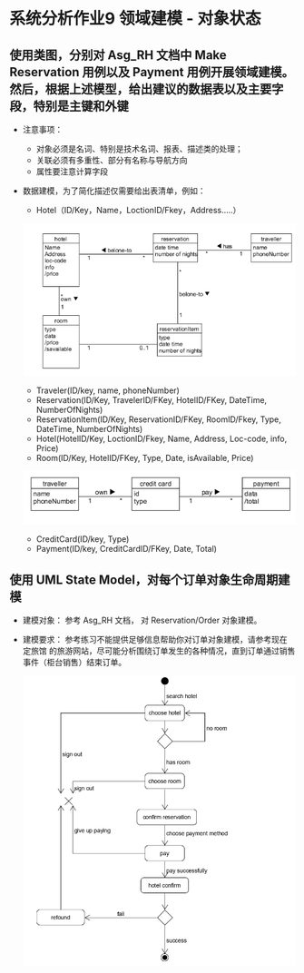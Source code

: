 # 系统分析作业9 领域建模 - 对象状态

## 使用类图，分别对 Asg_RH 文档中 Make Reservation 用例以及 Payment 用例开展领域建模。然后，根据上述模型，给出建议的数据表以及主要字段，特别是主键和外键 
+ 注意事项： 
    - 对象必须是名词、特别是技术名词、报表、描述类的处理；
    - 关联必须有多重性、部分有名称与导航方向
    - 属性要注意计算字段
+ 数据建模，为了简化描述仅需要给出表清单，例如： 
    - Hotel（ID/Key，Name，LoctionID/Fkey，Address…..）

    ![](截图/1.PNG)

    + Traveler(ID/key, name, phoneNumber)
    + Reservation(ID/Key, TravelerID/FKey, HotelID/FKey, DateTime, NumberOfNights)
    + ReservationItem(ID/Key, ReservationID/FKey, RoomID/Fkey, Type, DateTime, NumberOfNights)
    + Hotel(HotelID/Key, LoctionID/Fkey, Name, Address, Loc-code, info, Price)
    + Room(ID/Key, HotelID/FKey, Type, Date, isAvailable, Price)

    ![](截图/2.png)

    + CreditCard(ID/key, Type)
    + Payment(ID/key, CreditCardID/FKey, Date, Total)


## 使用 UML State Model，对每个订单对象生命周期建模 
+ 建模对象： 参考 Asg_RH 文档， 对 Reservation/Order 对象建模。
+ 建模要求： 参考练习不能提供足够信息帮助你对订单对象建模，请参考现在 定旅馆 的旅游网站，尽可能分析围绕订单发生的各种情况，直到订单通过销售事件（柜台销售）结束订单。

    ![](截图/3.png)